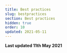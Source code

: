 ```yaml
---
title: Best practices
slug: bestpractices
section: Best practices
hidden: true
order: 10
updated: 2021-05-11
---
```


**Last updated 11th May 2021**


